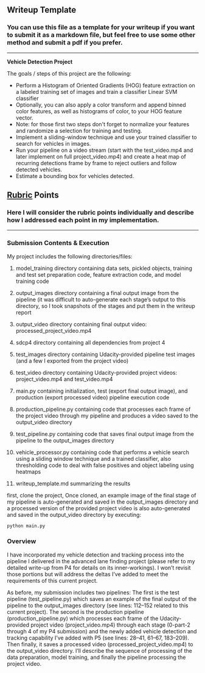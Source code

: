 ## Writeup Template
### You can use this file as a template for your writeup if you want to submit it as a markdown file, but feel free to use some other method and submit a pdf if you prefer.

---

**Vehicle Detection Project**

The goals / steps of this project are the following:

* Perform a Histogram of Oriented Gradients (HOG) feature extraction on a labeled training set of images and train a classifier Linear SVM classifier
* Optionally, you can also apply a color transform and append binned color features, as well as histograms of color, to your HOG feature vector. 
* Note: for those first two steps don't forget to normalize your features and randomize a selection for training and testing.
* Implement a sliding-window technique and use your trained classifier to search for vehicles in images.
* Run your pipeline on a video stream (start with the test_video.mp4 and later implement on full project_video.mp4) and create a heat map of recurring detections frame by frame to reject outliers and follow detected vehicles.
* Estimate a bounding box for vehicles detected.

[//]: # (Image References)
[image1]: ./examples/car_not_car.png
[image2]: ./examples/HOG_example.jpg
[image3]: ./examples/sliding_windows.jpg
[image4]: ./examples/sliding_window.jpg
[image5]: ./examples/bboxes_and_heat.png
[image6]: ./examples/labels_map.png
[image7]: ./examples/output_bboxes.png
[video1]: ./project_video.mp4

## [Rubric](https://review.udacity.com/#!/rubrics/513/view) Points
### Here I will consider the rubric points individually and describe how I addressed each point in my implementation.  

---
### Submission Contents & Execution

My project includes the following directories/files:

1. model_training directory containing data sets, pickled objects, training and test set preparation code, feature extraction code, and model training code

2. output_images directory containing a final output image from the pipeline (it was difficult to auto-generate each stage’s output to this directory, so I took snapshots of the stages and put them in the writeup report 

3. output_video directory containing final output video: processed_project_video.mp4

4. sdcp4 directory containing all dependencies from project 4

5. test_images directory containing Udacity-provided pipeline test images (and a few I exported from the project video)

6. test_video directory containing Udacity-provided project videos: project_video.mp4 and test_video.mp4

7. main.py containing initialization, test (export final output image), and production (export processed video) pipeline execution code

8. production_pipeline.py containing code that processes each frame of the project video through my pipeline and produces a video saved to the output_video directory

9.  test_pipeline.py containing code that saves final output image from the pipeline to the output_images directory

10. vehicle_processor.py containing code that performs a vehicle search using a sliding window technique and a trained classifier, also thresholding code to deal with false positives and object labeling using heatmaps

11. writeup_template.md summarizing the results 

first, clone the project, Once cloned, an example image of the final stage of my pipeline is auto-generated and saved in the output_images directory and a processed version of the provided project video is also auto-generated and saved in the output_video directory by executing:

```python
python main.py  
```

### Overview

I have incorporated my vehicle detection and tracking process into the pipeline I delivered in the advanced lane finding project (please refer to my detailed write-up from P4 for details on its inner-workings). I won’t revisit those portions but will address the deltas I’ve added to meet the requirements of this current project.

As before, my submission includes two pipelines: The first is the test pipeline (test_pipeline.py) which saves an example of the final output of the pipeline to the output_images directory (see lines: 112–152 related to this current project). The second is the production pipeline (production_pipeline.py) which processes each frame of the Udacity-provided project video (project_video.mp4) through each stage (0-part-2 through 4 of my P4 submission) and the newly added vehicle detection and tracking capability I’ve added with P5 (see lines: 28–41, 61–67, 183–209). Then finally, it saves a processed video (processed_project_video.mp4) to the output_video directory. I’ll describe the sequence of processing of the data preparation, model training, and finally the pipeline processing the project video.

